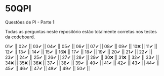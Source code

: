 # 50QPI
Questões de PI - Parte 1

Todas as perguntas neste repositório estão totalmente corretas nos testes da codeboard.

01✔ ||
02✔ ||
03✔ ||
04✔ ||
05✔ ||
06✔ ||
07✔ ||
08✔ ||
09✔ ||
10❌ ||
11✔ ||
12✔ ||
13✔ ||
14✔ ||
15✔ ||
16❌ ||
17✔ ||
18✔ ||
19✔ ||
20✔ ||
21✔ ||
22✔ ||
23✔ ||
24✔ ||
25✔ ||
26✔ ||
27✔ ||
28✔ ||
29✔ ||
30❌ ||
31❌ ||
32✔ ||
33✔ ||
34❌ ||
35❌ ||
36❌ ||
37✔ ||
38✔ ||
39✔ ||
40✔ ||
41✔ ||
42✔ ||
43✔ ||
44✔ ||
45✔ ||
46✔ ||
47✔ ||
48✔ ||
49✔ ||
50✔ ||
